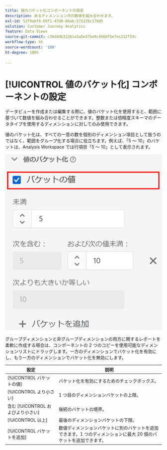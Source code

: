 ```yaml
---
title: 値のバケット化コンポーネントの設定
description: あるディメンション内の数値を組み合わせます。
exl-id: 52f9abf6-69f1-47d0-86ab-57123bc178d5
solution: Customer Journey Analytics
feature: Data Views
source-git-commit: c36dddb31261a3a5e37be9c4566f5e7ec212f53c
workflow-type: ht
source-wordcount: '188'
ht-degree: 100%

---
```


# [!UICONTROL 値のバケット化] コンポーネントの設定

データビューを作成または編集する際に、値のバケット化を使用すると、範囲に基づいて数値を組み合わせることができます。整数または倍精度スキーマのデータタイプを使用するディメンションに対してのみ使用できます。

値のバケット化は、すべての一意の数を個別のディメンション項目として扱うのではなく、範囲をグループ化する場合に役立ちます。例えば、「5 ～ 10」のバケットは、Analysis Workspace では行項目「5 ～ 10」として表示されます。

![値のバケット化](../assets/value-bucketing.png)

グループディメンションと非グループディメンションの両方に関するレポートを柔軟に作成する場合は、コンポーネントの 2 つのコピーを使用可能なディメンションリストにドラッグします。一方のディメンションでバケット化を有効にし、もう一方のディメンションでバケット化を無効にします。

| 設定 | 説明 |
| --- | --- |
| [!UICONTROL バケットの値] | バケット化を有効にするためのチェックボックス。 |
| [!UICONTROL より小さい] | 1 つ目のディメンションバケットの上限。 |
| 含む [!UICONTROL およびより小さい] | 後続のバケットの境界。 |
| [!UICONTROL 以上] | 最後のディメンションバケットの下限。 |
| [!UICONTROL バケットを追加] | 数値ディメンションバケットに別のバケットを追加できます。1 つのディメンションに最大 20 個のバケットを追加できます。 |
